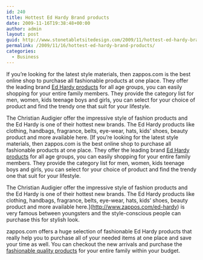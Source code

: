 ```yaml
---
id: 240
title: Hottest Ed Hardy Brand products
date: 2009-11-16T19:38:48+00:00
author: admin
layout: post
guid: http://www.stonetabletsitedesign.com/2009/11/hottest-ed-hardy-brand-products/
permalink: /2009/11/16/hottest-ed-hardy-brand-products/
categories:
  - Business
---
```

If you&#8217;re looking for the latest style materials, then zappos.com is the best online shop to purchase all fashionable products at one place. They offer the leading brand [Ed Hardy products](http://www.zappos.com/ed-hardy) for all age groups, you can easily shopping for your entire family members. They provide the category list for men, women, kids teenage boys and girls, you can select for your choice of product and find the trendy one that suit for your lifestyle.

The Christian Audigier offer the impressive style of fashion products and the Ed Hardy is one of their hottest new brands. The Ed Hardy products like clothing, handbags, fragrance, belts, eye-wear, hats, kids&#8217; shoes, beauty product and more available here. [If you&#8217;re looking for the latest style materials, then zappos.com is the best online shop to purchase all fashionable products at one place. They offer the leading brand [Ed Hardy products](http://www.zappos.com/ed-hardy) for all age groups, you can easily shopping for your entire family members. They provide the category list for men, women, kids teenage boys and girls, you can select for your choice of product and find the trendy one that suit for your lifestyle.

The Christian Audigier offer the impressive style of fashion products and the Ed Hardy is one of their hottest new brands. The Ed Hardy products like clothing, handbags, fragrance, belts, eye-wear, hats, kids&#8217; shoes, beauty product and more available here.](http://www.zappos.com/ed-hardy) is very famous between youngsters and the style-conscious people can purchase this for stylish look.

zappos.com offers a huge selection of fashionable Ed Hardy products that really help you to purchase all of your needed items at one place and save your time as well. You can checkout the new arrivals and purchase the [fashionable quality products](http://www.zappos.com/ed-hardy) for your entire family within your budget.
